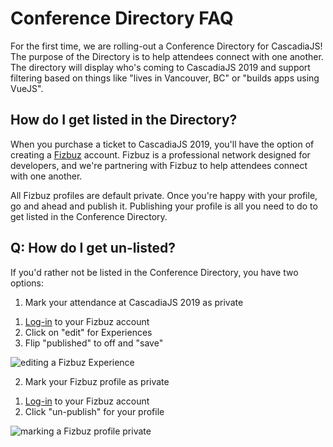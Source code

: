 # Conference Directory FAQ

For the first time, we are rolling-out a Conference Directory for CascadiaJS! The purpose of the Directory is to help attendees connect with one another. The directory will display who's coming to CascadiaJS 2019 and support filtering based on things like "lives in Vancouver, BC" or "builds apps using VueJS".

## How do I get listed in the Directory?

When you purchase a ticket to CascadiaJS 2019, you'll have the option of creating a [Fizbuz](https://fizbuz.com) account. Fizbuz is a professional network designed for developers, and we're partnering with Fizbuz to help attendees connect with one another. 

All Fizbuz profiles are default private. Once you're happy with your profile, go and ahead and publish it. Publishing your profile is all you need to do to get listed in the Conference Directory. 

## Q: How do I get un-listed?

If you'd rather not be listed in the Conference Directory, you have two options:

1) Mark your attendance at CascadiaJS 2019 as private

1. [Log-in](https://fizbuz.com/login) to your Fizbuz account
2. Click on "edit" for Experiences
3. Flip "published" to off and "save"

![editing a Fizbuz Experience](${STATIC}/images/fizbuz-exp-edit.png)

2) Mark your Fizbuz profile as private

1. [Log-in](https://fizbuz.com/login) to your Fizbuz account
3. Click "un-publish" for your profile

![marking a Fizbuz profile private](${STATIC}/images/fizbuz-unpublish.png)
